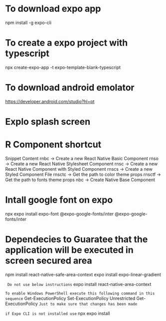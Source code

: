 # To download expo app

npm install -g expo-cli

# To create a expo project with typescript

npx create-expo-app -t expo-template-blank-typescript

# To download android emolator

https://developer.android.com/studio?hl=pt

# Explo splash screen

# R Component shortcut

Snippet Content
rnbc → Create a new React Native Basic Component
rnso → Create a new React Native Stylesheet Component
rnsc → Create a new React Native Component with Styled Component
rnscs → Create a new Styled Component File
rnsctc → Get the path to color theme props
rnsctf → Get the path to fonts theme props
nbc → Create Native Base Component

# Intall google font on expo

npx expo install expo-font @expo-google-fonts/inter
@expo-google-fonts/inter

# Dependecies to Guaratee that the application will be executed in screen secured area

npm install react-native-safe-area-context
expo install expo-linear-gradient

` Do not use below instructions`
expo install react-native-area-context

`To enable Windows PowerShell execute this following command in this sequence`
Get-ExecutionPolicy
Set-ExecutionPolicy Unrestricted
Get-ExecutionPolicy `Just to make sure that changes has been made`

`if Expo CLI is not installed use`
npx expo install
